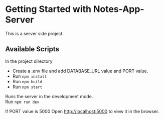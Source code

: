 # Getting Started with Notes-App-Server

This is a server side project.

## Available Scripts

In the project directory

- Create a .env file and add DATABASE_URL value and PORT value.
- Run `npm install`
- Run `npm build`
- Run `npm start`

Runs the server in the development mode.\
Run `npm run dev`

If PORT value is 5000
 Open [http://localhost:5000](http://localhost:5000) to view it in the browser.
